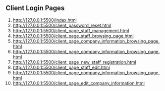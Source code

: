<h2>
    Client Login Pages
</h2>

<ol>
    <li>
        <a href="http://127.0.0.1:5500/index.html">http://127.0.0.1:5500/index.html</a>
    </li>
    <li>
        <a href="http://127.0.0.1:5500/client_password_reset.html">http://127.0.0.1:5500/client_password_reset.html</a>
    </li>
    <li>
        <a href="http://127.0.0.1:5500/client_page_staff_management.html">http://127.0.0.1:5500/client_page_staff_management.html</a>
    </li>
    <li>
        <a href="http://127.0.0.1:5500/client_page_staff_browsing_page.html">http://127.0.0.1:5500/client_page_staff_browsing_page.html</a>
    </li>
    <li>
        <a href="http://127.0.0.1:5500/client_page_company_information_browsing_page.html">http://127.0.0.1:5500/client_page_company_information_browsing_page.html</a>
    </li>
    <li>
        <a href="http://127.0.0.1:5500/client_page_company_information_browsing_page.html">http://127.0.0.1:5500/client_page_company_information_browsing_page.html</a>
    </li>
    <li>
        <a href="http://127.0.0.1:5500/client_page_new_staff_registration.html">http://127.0.0.1:5500/client_page_new_staff_registration.html</a>
    </li>
    <li>
        <a href="http://127.0.0.1:5500/client_page_staff_edit.html">http://127.0.0.1:5500/client_page_staff_edit.html</a>
    </li>
    <li>
        <a href="http://127.0.0.1:5500/client_page_company_information_browsing_page.html">http://127.0.0.1:5500/client_page_company_information_browsing_page.html</a>
    </li>
    <li>
        <a href="http://127.0.0.1:5500/client_page_edit_company_information.html">http://127.0.0.1:5500/client_page_edit_company_information.html</a>
    </li>
    
</ol>